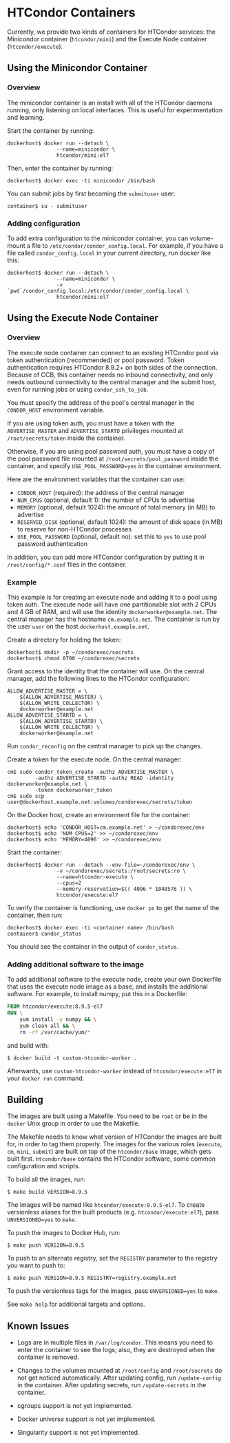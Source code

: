 HTCondor Containers
===================

Currently, we provide two kinds of containers for HTCondor services:
the Minicondor container (`htcondor/mini`) and the Execute Node container
(`htcondor/execute`).


Using the Minicondor Container
------------------------------

### Overview

The minicondor container is an install with all of the HTCondor daemons
running, only listening on local interfaces.  This is useful for
experimentation and learning.

Start the container by running:
```console
dockerhost$ docker run --detach \
                --name=minicondor \
                htcondor/mini:el7
```
Then, enter the container by running:
```console
dockerhost$ docker exec -ti minicondor /bin/bash
```

You can submit jobs by first becoming the `submituser` user:
```console
container$ su - submituser
```


### Adding configuration

To add extra configuration to the minicondor container, you can volume-mount
a file to `/etc/condor/condor_config.local`.  For example, if you have a file
called `condor_config.local` in your current directory, run docker like this:
```console
dockerhost$ docker run --detach \
                --name=minicondor \
                -v `pwd`/condor_config.local:/etc/condor/condor_config.local \
                htcondor/mini:el7
```


Using the Execute Node Container
--------------------------------

### Overview

The execute node container can connect to an existing HTCondor pool via
token authentication (recommended) or pool password.  Token authentication
requires HTCondor 8.9.2+ on both sides of the connection.  Because of CCB, this
container needs no inbound connectivity, and only needs outbound connectivity
to the central manager and the submit host, even for running jobs or using
`condor_ssh_to_job`.

You must specify the address of the pool's central manager in the
`CONDOR_HOST` environment variable.

If you are using token auth, you must have a token with the
`ADVERTISE_MASTER` and `ADVERTISE_STARTD` privileges mounted at
`/root/secrets/token` inside the container.

Otherwise, if you are using pool password auth, you must have a copy of
the pool password file mounted at `/root/secrets/pool_password` inside the
container, and specify `USE_POOL_PASSWORD=yes` in the container environment.

Here are the environment variables that the container can use:
- `CONDOR_HOST` (required): the address of the central manager
- `NUM_CPUS` (optional, default 1): the number of CPUs to advertise
- `MEMORY` (optional, default 1024): the amount of total memory (in MB)
  to advertise
- `RESERVED_DISK` (optional, default 1024): the amount of disk space
  (in MB) to reserve for non-HTCondor processes
- `USE_POOL_PASSWORD` (optional, default no): set this to `yes` to use
  pool password authentication

In addition, you can add more HTCondor configuration by putting it in
`/root/config/*.conf` files in the container.


### Example

This example is for creating an execute node and adding it to a pool using
token auth.  The execute node will have one partitionable slot with 2 CPUs
and 4 GB of RAM, and will use the identity `dockerworker@example.net`.
The central manager has the hostname `cm.example.net`.  The container is
run by the user `user` on the host `dockerhost.example.net`.

Create a directory for holding the token:
```console
dockerhost$ mkdir -p ~/condorexec/secrets
dockerhost$ chmod 0700 ~/condorexec/secrets
```

Grant access to the identity that the container will use.  On the central
manager, add the following lines to the HTCondor configuration:
```
ALLOW_ADVERTISE_MASTER = \
    $(ALLOW_ADVERTISE_MASTER) \
    $(ALLOW_WRITE_COLLECTOR) \
    dockerworker@example.net
ALLOW_ADVERTISE_STARTD = \
    $(ALLOW_ADVERTISE_STARTD) \
    $(ALLOW_WRITE_COLLECTOR) \
    dockerworker@example.net
```
Run `condor_reconfig` on the central manager to pick up the changes.

Create a token for the execute node.  On the central manager:
```console
cm$ sudo condor_token_create -authz ADVERTISE_MASTER \
         -authz ADVERTISE_STARTD -authz READ -identity dockerworker@example.net \
         -token dockerworker_token
cm$ sudo scp user@dockerhost.example.net:volumes/condorexec/secrets/token
```

On the Docker host, create an environment file for the container:
```console
dockerhost$ echo 'CONDOR_HOST=cm.example.net' > ~/condorexec/env
dockerhost$ echo 'NUM_CPUS=2' >> ~/condorexec/env
dockerhost$ echo 'MEMORY=4096' >> ~/condorexec/env
```

Start the container:
```console
dockerhost$ docker run --detach --env-file=~/condorexec/env \
                -v ~/condorexec/secrets:/root/secrets:ro \
                --name=htcondor-execute \
                --cpus=2
                --memory-reservation=$(( 4096 * 1048576 )) \
                htcondor/execute:el7
```

To verify the container is functioning, use `docker ps` to get the name
of the container, then run:
```console
dockerhost$ docker exec -ti <container name> /bin/bash
container$ condor_status
```
You should see the container in the output of `condor_status`.


### Adding additional software to the image

To add additional software to the execute node, create your own Dockerfile
that uses the execute node image as a base, and installs the additional
software.  For example, to install numpy, put this in a Dockerfile:
```dockerfile
FROM htcondor/execute:8.9.5-el7
RUN \
    yum install -y numpy && \
    yum clean all && \
    rm -rf /var/cache/yum/*
```

and build with:
```console
$ docker build -t custom-htcondor-worker .
```

Afterwards, use `custom-htcondor-worker` instead of `htcondor/execute:el7`
in your `docker run` command.


Building
--------

The images are built using a Makefile.  You need to be `root` or be in the
`docker` Unix group in order to use the Makefile.

The Makefile needs to know what version of HTCondor the images are built for,
in order to tag them properly.  The images for the various roles (`execute`,
`cm`, `mini`, `submit`) are built on top of the `htcondor/base` image,
which gets built first.  `htcondor/base` contains the HTCondor software,
some common configuration and scripts.

To build all the images, run:
```console
$ make build VERSION=8.9.5
```

The images will be named like `htcondor/execute:8.9.5-el7`.  To create
versionless aliases for the built products (e.g. `htcondor/execute:el7`),
pass `UNVERSIONED=yes` to `make`.


To push the images to Docker Hub, run:
```console
$ make push VERSION=8.9.5
```

To push to an alternate registry, set the `REGISTRY` parameter to the
registry you want to push to:
```console
$ make push VERSION=8.9.5 REGISTRY=registry.example.net
```

To push the versionless tags for the images, pass `UNVERSIONED=yes` to
`make`.

See `make help` for additional targets and options.



Known Issues
------------

- Logs are in multiple files in `/var/log/condor`.  This means you need
  to enter the container to see the logs; also, they are destroyed when the
  container is removed.

- Changes to the volumes mounted at `/root/config` and `/root/secrets`
  do not get noticed automatically.  After updating config, run
  `/update-config` in the container.  After updating secrets, run
  `/update-secrets` in the container.

- cgroups support is not yet implemented.

- Docker universe support is not yet implemented.

- Singularity support is not yet implemented.
